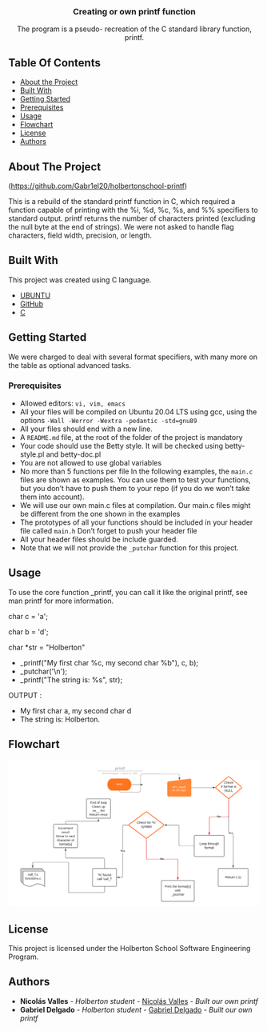 <br/>
<p align="center">
  <h3 align="center">Creating or own printf function</h3>

  <p align="center">
    The program is a pseudo- recreation of the C standard library function, printf.

  </p>
</p>



## Table Of Contents

* [About the Project](#about-the-project)
* [Built With](#built-with)
* [Getting Started](#getting-started)
* [Prerequisites](#prerequisites)
* [Usage](#usage)
* [Flowchart](#flowchart)
* [License](#license)
* [Authors](#authors)

## About The Project

(https://github.com/Gabr1el20/holbertonschool-printf)

This is a rebuild of the standard printf function in C, which required a function capable of printing with the %i, %d, %c, %s, and %% specifiers to standard output. printf returns the number of characters printed (excluding the null byte at the end of strings). We were not asked to handle flag characters, field width, precision, or length.

## Built With
This project was created using C language.

* [UBUNTU]()
* [GitHub](https://github.com/)
* [C]()

## Getting Started

We were charged to deal with several format specifiers, with many more on the table as optional advanced tasks.

### Prerequisites

- Allowed editors: `vi, vim, emacs`
- All your files will be compiled on Ubuntu 20.04 LTS using gcc, using the options `-Wall -Werror -Wextra -pedantic -std=gnu89`
- All your files should end with a new line.
- A `README.md` file, at the root of the folder of the project is mandatory
- Your code should use the Betty style. It will be checked using betty-style.pl and betty-doc.pl 
- You are not allowed to use global variables
- No more than 5 functions per file In the following examples, the `main.c` files are shown as examples. You can use them to test your functions, but you don’t have to push them to your repo (if you do we won’t take them into account).
- We will use our own main.c files at compilation. Our main.c files might be different from the one shown in the examples
- The prototypes of all your functions should be included in your header file called `main.h` Don’t forget to push your header file
- All your header files should be include guarded.
- Note that we will not provide the `_putchar` function for this project.

## Usage

To use the core function _printf, you can call it like the original printf, see man printf for more information.

char c = 'a';

char b = 'd';

char *str = "Holberton"

- _printf("My first char %c, my second char %b"), c, b);
- _putchar('\n');
- _printf("The string is: %s", str);

OUTPUT :
- My first char a, my second char d
- The string is: Holberton.

## Flowchart

![Flowchart of the _printf function](https://raw.githubusercontent.com/Gabr1el20/holbertonschool-printf/master/printfv2.png)




## License

This project is licensed under the Holberton School Software Engineering Program.

## Authors

* **Nicolás Valles** - *Holberton student* - [Nicolás Valles](https://github.com/NicoV00/) - *Built our own printf*
* **Gabriel Delgado** - *Holberton student* - [Gabriel Delgado](https://github.com/Gabr1el20/) - *Built our own printf*
